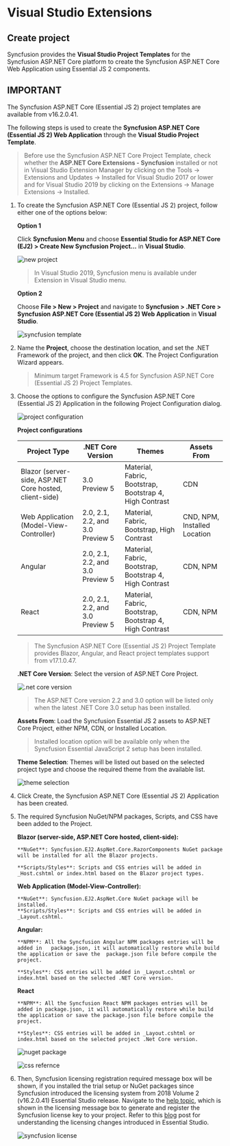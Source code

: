# Visual Studio Extensions

## Create project

Syncfusion provides the **Visual Studio Project Templates** for the Syncfusion ASP.NET Core platform to create the Syncfusion ASP.NET Core Web Application using Essential JS 2 components.

## IMPORTANT

The Syncfusion ASP.NET Core (Essential JS 2) project templates are available from v16.2.0.41.

The following steps is used to create the **Syncfusion ASP.NET Core (Essential JS 2) Web Application** through the **Visual Studio Project Template**.

> Before use the Syncfusion ASP.NET Core Project Template, check whether the **ASP.NET Core Extensions - Syncfusion** installed or not in Visual Studio Extension Manager by clicking on the Tools -> Extensions and Updates -> Installed for Visual Studio 2017 or lower and for Visual Studio 2019 by clicking on the Extensions -> Manage Extensions -> Installed.

1. To create the Syncfusion ASP.NET Core (Essential JS 2) project, follow either one of the options below:

    **Option 1**

    Click **Syncfusion Menu** and choose **Essential Studio for ASP.NET Core (EJ2) > Create New Syncfusion Project…** in **Visual Studio**.

    ![new project](../images/new-project.png)

    > In Visual Studio 2019, Syncfusion menu is available under Extension in Visual Studio menu.

    **Option 2**

    Choose **File > New > Project** and navigate to **Syncfusion > .NET Core > Syncfusion ASP.NET Core (Essential JS 2) Web Application** in **Visual Studio**.

    ![syncfusion template](../images/syncfusion-template.png)

2. Name the **Project**, choose the destination location, and set the .NET Framework of the project, and then click **OK**. The Project Configuration Wizard appears.

    > Minimum target Framework is 4.5 for Syncfusion ASP.NET Core (Essential JS 2) Project Templates.

3. Choose the options to configure the Syncfusion ASP.NET Core (Essential JS 2) Application in the following Project Configuration dialog.

    ![project configuration](../images/project-configuration.png)

    **Project configurations**

    | <b>Project Type</b> | <b>.NET Core Version</b> | <b>Themes</b> | <b>Assets From</b> |
    |---------------------|--------------------------|---------------|--------------------|
    | Blazor (server-side, ASP.NET Core hosted, client-side) | 3.0 Preview 5 | Material, Fabric, Bootstrap, Bootstrap 4, High Contrast | CDN |
    | Web Application (Model-View-Controller) | 2.0, 2.1, 2.2, and 3.0 Preview 5 | Material, Fabric, Bootstrap, High Contrast | CND, NPM, Installed Location |
    | Angular | 2.0, 2.1, 2.2, and 3.0 Preview 5 | Material, Fabric, Bootstrap, Bootstrap 4, High Contrast | CDN, NPM |
    | React | 2.0, 2.1, 2.2, and 3.0 Preview 5 | Material, Fabric, Bootstrap, Bootstrap 4, High Contrast | CDN, NPM |

    > The Syncfusion ASP.NET Core (Essential JS 2) Project Template provides Blazor, Angular, and React project templates support from v17.1.0.47.

    **.NET Core Version**: Select the version of ASP.NET Core Project.

    ![.net core version](../images/net-core-version.png)

    > The ASP.NET Core version 2.2 and 3.0 option will be listed only when the latest .NET Core 3.0 setup has been installed.

    **Assets From**: Load the Syncfusion Essential JS 2 assets to ASP.NET Core Project, either NPM, CDN, or Installed Location.

    > Installed location option will be available only when the Syncfusion Essential JavaScript 2 setup has been installed.

    **Theme Selection**: Themes will be listed out based on the selected project type and choose the required theme from the available list.

    ![theme selection](../images/themes.png)

4. Click Create, the Syncfusion ASP.NET Core (Essential JS 2) Application has been created.

5. The required Syncfusion NuGet/NPM packages, Scripts, and CSS have been added to the Project.

    **Blazor (server-side, ASP.NET Core hosted, client-side):**

       **NuGet**: Syncfusion.EJ2.AspNet.Core.RazorComponents NuGet package will be installed for all the Blazor projects.

       **Scripts/Styles**: Scripts and CSS entries will be added in _Host.cshtml or index.html based on the Blazor project types.

    **Web Application (Model-View-Controller):**

       **NuGet**: Syncfusion.EJ2.AspNet.Core NuGet package will be installed.
       **Scripts/Styles**: Scripts and CSS entries will be added in _Layout.cshtml.

    **Angular:**

       **NPM**: All the Syncfusion Angular NPM packages entries will be added in   package.json, it will automatically restore while build the application or save the  package.json file before compile the project.

       **Styles**: CSS entries will be added in _Layout.cshtml or index.html based on the selected .NET Core version.
    **React**

       **NPM**: All the Syncfusion React NPM packages entries will be added in package.json, it will automatically restore while build the application or save the package.json file before compile the project.

       **Styles**: CSS entries will be added in _Layout.cshtml or index.html based on the selected project .Net Core version.

    ![nuget package](../images/nuget-packges.png)

    ![css refernce](../images/project-structure.png)

6. Then, Syncfusion licensing registration required message box will be shown, if you installed the trial setup or NuGet packages since Syncfusion introduced the licensing system from 2018 Volume 2 (v16.2.0.41) Essential Studio release. Navigate to the [help topic](https://help.syncfusion.com/common/essential-studio/licensing/license-key#how-to-generate-syncfusion-license-key), which is shown in the licensing message box to generate and register the Syncfusion license key to your project. Refer to this [blog](https://blog.syncfusion.com/post/whats-new-in-2018-volume-2-licensing-changes-in-the-1620x-version-of-essential-studio.aspx) post for understanding the licensing changes introduced in Essential Studio.

    ![syncfusion license](../images/syncfusion-license.png)

